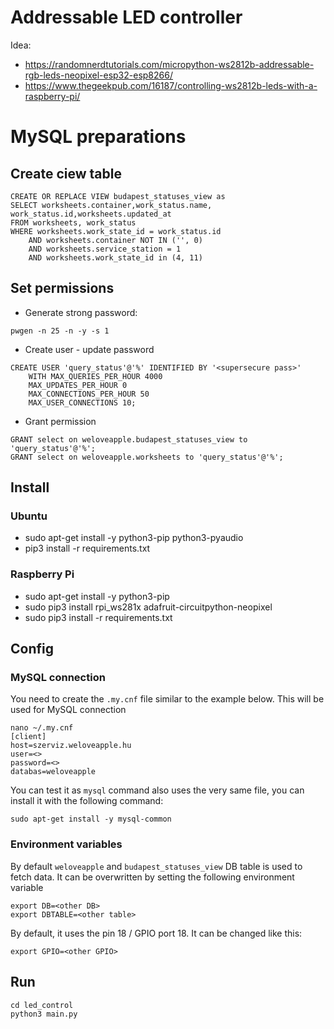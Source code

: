 # Addressable LED controller

Idea:

* https://randomnerdtutorials.com/micropython-ws2812b-addressable-rgb-leds-neopixel-esp32-esp8266/
* https://www.thegeekpub.com/16187/controlling-ws2812b-leds-with-a-raspberry-pi/

# MySQL preparations

## Create ciew table

```mysql
CREATE OR REPLACE VIEW budapest_statuses_view as
SELECT worksheets.container,work_status.name, work_status.id,worksheets.updated_at
FROM worksheets, work_status
WHERE worksheets.work_state_id = work_status.id
    AND worksheets.container NOT IN ('', 0)
    AND worksheets.service_station = 1
    AND worksheets.work_state_id in (4, 11)
```

## Set permissions

* Generate strong password:
```shell
pwgen -n 25 -n -y -s 1
```
* Create user - update password
```mysql
CREATE USER 'query_status'@'%' IDENTIFIED BY '<supersecure pass>'
    WITH MAX_QUERIES_PER_HOUR 4000
    MAX_UPDATES_PER_HOUR 0
    MAX_CONNECTIONS_PER_HOUR 50
    MAX_USER_CONNECTIONS 10;
```
* Grant permission
```mysql
GRANT select on weloveapple.budapest_statuses_view to 'query_status'@'%';
GRANT select on weloveapple.worksheets to 'query_status'@'%';
```

## Install

### Ubuntu

* sudo apt-get install -y python3-pip python3-pyaudio
* pip3 install -r requirements.txt

### Raspberry Pi

* sudo apt-get install -y python3-pip
* sudo pip3 install rpi_ws281x adafruit-circuitpython-neopixel
* sudo pip3 install -r requirements.txt

##  Config

### MySQL connection

You need to create the `.my.cnf` file similar to the example below. This will be used for MySQL connection

```shell
nano ~/.my.cnf 
[client]
host=szerviz.weloveapple.hu
user=<>
password=<>
databas=weloveapple
```
You can test it as `mysql` command also uses the very same file, you can install it with the following command:

```shell
sudo apt-get install -y mysql-common
```

### Environment variables
By default `weloveapple` and `budapest_statuses_view` DB table is used to fetch data.
It can be overwritten by setting the following environment variable

```shell
export DB=<other DB>
export DBTABLE=<other table>
```

By default, it uses the pin 18 / GPIO port 18. It can be changed like this: 

```shell
export GPIO=<other GPIO>
```

##  Run

```shell
cd led_control
python3 main.py
```
